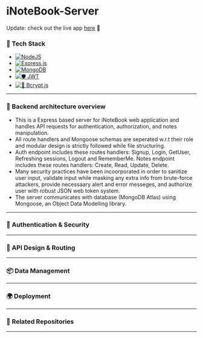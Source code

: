 # iNoteBook-Server
Update: check out the live app [here](https://i-note-book-two.vercel.app) 🚀
### 🧰 Tech Stack
- [![NodeJS](https://img.shields.io/badge/Node.js-6DA55F?logo=node.js&logoColor=white)](#)
- [![Express.js](https://img.shields.io/badge/Express.js-%23404d59.svg?logo=express&logoColor=%2361DAFB)](#)
- [![MongoDB](https://img.shields.io/badge/MongoDB-%234ea94b.svg?logo=mongodb&logoColor=white)](#)
- [![🛡️ JWT](https://img.shields.io/badge/🛡️-JWT-purple?style=flat&labelColor=purple)](#)
- [![🔐 Bcrypt.js](https://img.shields.io/badge/🔐-Bcrypt.js-yellow?style=flat&labelColor=yellow)](#)

---

### 🧭 Backend architecture overview
 - This is a Express based server for iNoteBook web application and handles API requests for authentication, authorization, and notes manipulation.
 - All route handlers and Mongoose schemas are seperated w.r.t their role and modular design is strictly followed while file structuring.
 - Auth endpoint includes these routes handlers: Signup, Login, GetUser, Refreshing sessions, Logout and RememberMe. Notes endpoint includes these routes handlers: Create, Read, Update, Delete.
 -  Many security practices have been incoorporated in order to sanitize user input, validate input while masking any extra info from brute-force attackers, provide necessaary alert and error messeges, and authorize user with robust JSON web token system.
 - The server communicates with database (MongoDB Atlas) using Mongoose, an Object Data Modelling library.
---

### 🔐 Authentication & Security

---

### 🧪 API Design & Routing

---

### 📦 Data Management

---

### 🌍 Deployment

---

### 📎 Related Repositories

---



